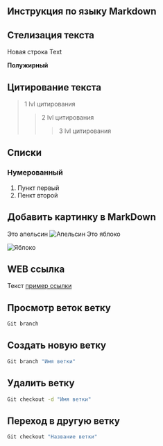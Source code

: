 ## Инструкция по языку Markdown

## Стелизация текста

Новая строка Text

**Полужирный**

## Цитирование текста
> 1 lvl цитирования 
>>2 lvl цитирования 
>>>3 lvl цитирования

## Списки
### Нумерованный
1. Пункт первый
2. Пенкт второй

## Добавить картинку в MarkDown
Это апельсин
![Апельсин](orenge.jpg)
Это яблоко

![Яблоко](apple.jpg)


## WEB ссылка

Текст [пример ссылки](http://example.com "Подсказка")

## Просмотр веток ветку
```sh
Git branch 
```

## Создать новую ветку
```sh
Git branch "Имя ветки"
```

## Удалить ветку
```sh
Git checkout -d "Имя ветки"
```

## Переход в другую ветку
```sh
Git checkout "Название ветки"
```